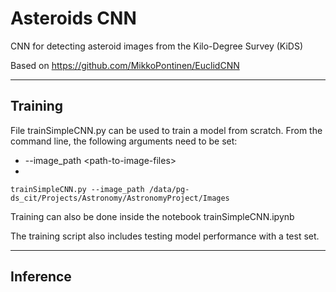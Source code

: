 # Asteroids CNN
CNN for detecting asteroid images from the Kilo-Degree Survey (KiDS) 

Based on https://github.com/MikkoPontinen/EuclidCNN

---

## Training 
File trainSimpleCNN.py can be used to train a model from scratch. From the command line, the following arguments need to be set:
* --image_path \<path-to-image-files>
* 

```
trainSimpleCNN.py --image_path /data/pg-ds_cit/Projects/Astronomy/AstronomyProject/Images
```

Training can also be done inside the notebook trainSimpleCNN.ipynb

The training script also includes testing model performance with a test set.



---
## Inference

